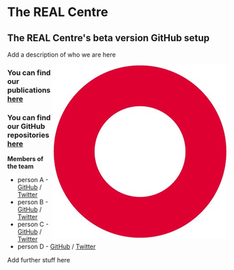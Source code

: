<!-- html and markdown - no jekyll plugins -->

<html>
<head>
<link rel="stylesheet" href="mystyle.css">
</head>
<body>
<h1>The REAL Centre</h1>
<h2>The REAL Centre's beta version GitHub setup</h2>
<p>Add a description of who we are here </p>
<img align="right" width="400" height="400" src="/images/Circle.jpg">
</body>
</html>

### You can find our publications [here](https://www.health.org.uk/what-we-do/real-centre/publications-and-analysis)
### You can find our GitHub repositories [here](https://xxx)

**Members of the team**  

* person A - [GitHub](https://github.com/username) / [Twitter](https://twitter.com/username)
* person B - [GitHub](https://github.com/username) / [Twitter](https://twitter.com/username)
* person C - [GitHub](https://github.com/username) / [Twitter](https://twitter.com/username)
* person D - [GitHub](https://github.com/username) / [Twitter](https://twitter.com/username)

<html>
<body>
<p>Add further stuff here </p>
</body>
</html>
